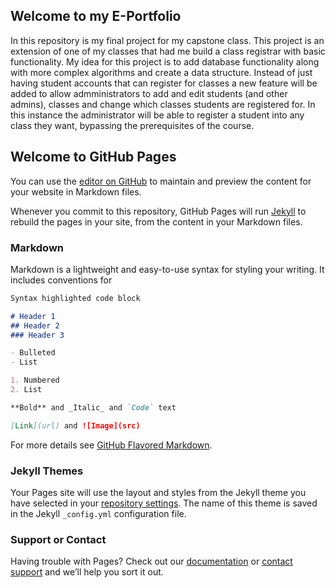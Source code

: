 ## Welcome to my E-Portfolio
In this repository is my final project for my capstone class. This project is an extension of one of my classes that had me build a class registrar with basic functionality. My idea for this project is to add database functionality along with more complex algorithms and create a data structure. Instead of just having student accounts that can register for classes a new feature will be added to allow admministrators to add and edit students (and other admins), classes and change which classes students are registered for. In this instance the administrator will be able to register a student into any class they want, bypassing the prerequisites of the course.

## Welcome to GitHub Pages

You can use the [editor on GitHub](https://github.com/jsmiller890/jsmiller890.github.io/edit/main/README.md) to maintain and preview the content for your website in Markdown files.

Whenever you commit to this repository, GitHub Pages will run [Jekyll](https://jekyllrb.com/) to rebuild the pages in your site, from the content in your Markdown files.

### Markdown

Markdown is a lightweight and easy-to-use syntax for styling your writing. It includes conventions for

```markdown
Syntax highlighted code block

# Header 1
## Header 2
### Header 3

- Bulleted
- List

1. Numbered
2. List

**Bold** and _Italic_ and `Code` text

[Link](url) and ![Image](src)
```

For more details see [GitHub Flavored Markdown](https://guides.github.com/features/mastering-markdown/).

### Jekyll Themes

Your Pages site will use the layout and styles from the Jekyll theme you have selected in your [repository settings](https://github.com/jsmiller890/jsmiller890.github.io/settings). The name of this theme is saved in the Jekyll `_config.yml` configuration file.

### Support or Contact

Having trouble with Pages? Check out our [documentation](https://docs.github.com/categories/github-pages-basics/) or [contact support](https://github.com/contact) and we’ll help you sort it out.
